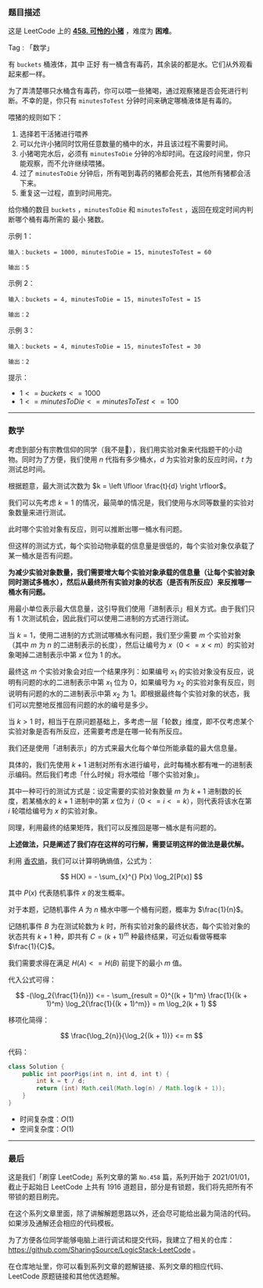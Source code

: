 ### 题目描述

这是 LeetCode 上的 **[458. 可怜的小猪](https://leetcode-cn.com/problems/poor-pigs/solution/gong-shui-san-xie-jin-zhi-cai-xiang-xian-69fl/)** ，难度为 **困难**。

Tag : 「数学」




有 `buckets` 桶液体，其中 正好 有一桶含有毒药，其余装的都是水。它们从外观看起来都一样。

为了弄清楚哪只水桶含有毒药，你可以喂一些猪喝，通过观察猪是否会死进行判断。不幸的是，你只有 `minutesToTest` 分钟时间来确定哪桶液体是有毒的。

喂猪的规则如下：

1. 选择若干活猪进行喂养
2. 可以允许小猪同时饮用任意数量的桶中的水，并且该过程不需要时间。
3. 小猪喝完水后，必须有 `minutesToDie` 分钟的冷却时间。在这段时间里，你只能观察，而不允许继续喂猪。
4. 过了 `minutesToDie` 分钟后，所有喝到毒药的猪都会死去，其他所有猪都会活下来。
5. 重复这一过程，直到时间用完。

给你桶的数目 `buckets` ，`minutesToDie` 和 `minutesToTest` ，返回在规定时间内判断哪个桶有毒所需的 最小 猪数。

示例 1：
```
输入：buckets = 1000, minutesToDie = 15, minutesToTest = 60

输出：5
```
示例 2：
```
输入：buckets = 4, minutesToDie = 15, minutesToTest = 15

输出：2
```
示例 3：
```
输入：buckets = 4, minutesToDie = 15, minutesToTest = 30

输出：2
```

提示：
* $1 <= buckets <= 1000$
* $1 <= minutesToDie <= minutesToTest <= 100$

---

### 数学

考虑到部分有宗教信仰的同学（我不是🤣），我们用实验对象来代指题干的小动物。同时为了方便，我们使用 $n$ 代指有多少桶水，$d$ 为实验对象的反应时间，$t$ 为测试总时间。

根据题意，最大测试次数为 $k = \left \lfloor \frac{t}{d} \right \rfloor$。

我们可以先考虑 $k = 1$ 的情况，最简单的情况是，我们使用与水同等数量的实验对象数量来进行测试。

此时哪个实验对象有反应，则可以推断出哪一桶水有问题。

但这样的测试方式，每个实验动物承载的信息量是很低的，每个实验对象仅承载了某一桶水是否有问题。

**为减少实验对象数量，我们需要增大每个实验对象承载的信息量（让每个实验对象同时测试多桶水），然后从最终所有实验对象的状态（是否有所反应）来反推哪一桶水有问题。**

用最小单位表示最大信息量，这引导我们使用「进制表示」相关方式。由于我们只有 $1$ 次测试机会，因此我们可以使用二进制的方式进行测试。

当 $k = 1$，使用二进制的方式测试哪桶水有问题，我们至少需要 $m$ 个实验对象（其中 $m$ 为 $n$ 的二进制表示的长度），然后让编号为 $x$（$0 <= x < m$）的实验对象喝掉二进制表示中第 $x$ 位为 $1$ 的水。

最终这 $m$ 个实验对象会对应一个结果序列：如果编号 $x_1$ 的实验对象没有反应，说明有问题的水的二进制表示中第 $x_1$ 位为 $0$，如果编号为 $x_2$ 的实验对象有反应，则说明有问题的水的二进制表示中第 $x_2$ 为 $1$。即根据最终每个实验对象的状态，我们可以完整地反推回有问题的水的编号是多少。

当 $k > 1$ 时，相当于在原问题基础上，多考虑一层「轮数」维度，即不仅考虑某个实验对象是否有所反应，还需要考虑是在哪一轮有所反应。

我们还是使用「进制表示」的方式来最大化每个单位所能承载的最大信息量。

具体的，我们先使用 $k + 1$ 进制对所有水进行编号，此时每桶水都有唯一的进制表示编码。然后我们考虑「什么时候」将水喂给「哪个实验对象」。

其中一种可行的测试方式是：设定需要的实验对象数量 $m$ 为 $k + 1$ 进制数的长度，若某桶水的 $k + 1$ 进制中的第 $x$ 位为 $i$（$0 <= i <= k$），则代表将该水在第 $i$ 轮喂给编号为 $x$ 的实验对象。

同理，利用最终的结果矩阵，我们可以反推回是哪一桶水是有问题的。

**上述做法，只是阐述了我们存在这样的可行解，需要证明这样的做法是最优解。**

利用 [香农熵](https://baike.baidu.com/item/香农熵)，我们可以计算明确熵值，公式为：

$$
H(X) = - \sum_{x}^{} P(x) \log_2[P(x)]
$$

其中 $P(x)$ 代表随机事件 $x$ 的发生概率。

对于本题，记随机事件 $A$ 为 $n$ 桶水中哪一个桶有问题，概率为 $\frac{1}{n}$。

记随机事件 $B$ 为在测试轮数为 $k$ 时，所有实验对象的最终状态，每个实验对象的状态共有 $k + 1$ 种，即共有 $C = (k + 1)^m$ 种最终结果，可近似看做等概率 $\frac{1}{C}$。

我们需要求得在满足 $H(A) <= H(B)$ 前提下的最小 $m$ 值。

代入公式可得：

$$
-(\log_2{\frac{1}{n}}) <= - \sum_{result = 0}^{(k + 1)^m} \frac{1}{(k + 1)^m} \log_2{\frac{1}{(k + 1)^m}} = m \log_2(k + 1)
$$

移项化简得：

$$
\frac{\log_2{n}}{\log_2{(k + 1)}} <= m
$$

代码：
```Java
class Solution {
    public int poorPigs(int n, int d, int t) {
        int k = t / d;
        return (int) Math.ceil(Math.log(n) / Math.log(k + 1));
    }
}
```
* 时间复杂度：$O(1)$
* 空间复杂度：$O(1)$

---

### 最后

这是我们「刷穿 LeetCode」系列文章的第 `No.458` 篇，系列开始于 2021/01/01，截止于起始日 LeetCode 上共有 1916 道题目，部分是有锁题，我们将先把所有不带锁的题目刷完。

在这个系列文章里面，除了讲解解题思路以外，还会尽可能给出最为简洁的代码。如果涉及通解还会相应的代码模板。

为了方便各位同学能够电脑上进行调试和提交代码，我建立了相关的仓库：https://github.com/SharingSource/LogicStack-LeetCode 。

在仓库地址里，你可以看到系列文章的题解链接、系列文章的相应代码、LeetCode 原题链接和其他优选题解。

